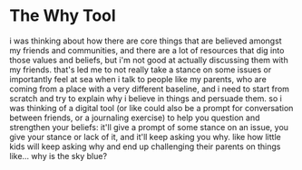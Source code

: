 # The Why Tool

i was thinking about how there are core things that are believed amongst my friends and communities, and there are a lot of resources that dig into those values and beliefs, but i'm not good at actually discussing them with my friends. that's led me to not really take a stance on some issues or importantly feel at sea when i talk to people like my parents, who are coming from a place with a very different baseline, and i need to start from scratch and try to explain why i believe in things and persuade them. so i was thinking of a digital tool (or like could also be a prompt for conversation between friends, or a journaling exercise) to help you question and strengthen your beliefs: it'll give a prompt of some stance on an issue, you give your stance or lack of it, and it'll keep asking you why. like how little kids will keep asking why and end up challenging their parents on things like… why is the sky blue?